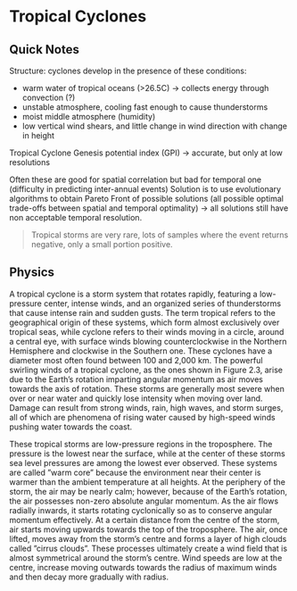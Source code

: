 # Tropical Cyclones

## Quick Notes

Structure: cyclones develop in the presence of these conditions: 
 - warm water of tropical oceans (>26.5C) → collects energy through convection (?)
 - unstable atmosphere, cooling fast enough to cause thunderstorms
 - moist middle atmosphere (humidity) 
 - low vertical wind shears, and little change in wind direction with change in height

Tropical Cyclone Genesis potential index (GPI) → accurate, but only at low resolutions

Often these are good for spatial correlation but bad for temporal one (difficulty in predicting inter-annual events)
Solution is to use evolutionary algorithms to obtain Pareto Front of possible solutions (all possible optimal trade-offs between spatial and temporal optimality) → all solutions still have non acceptable temporal resolution.

> Tropical storms are very rare, lots of samples where the event returns negative, only a small portion positive.

## Physics

A tropical cyclone is a storm system that rotates rapidly, featuring a low-pressure center, intense
winds, and an organized series of thunderstorms that cause intense rain and sudden gusts.
The term tropical refers to the geographical origin of these systems, which form almost exclusively
over tropical seas, while cyclone refers to their winds moving in a circle, around a central eye, with
surface winds blowing counterclockwise in the Northern Hemisphere and clockwise in the Southern
one.
These cyclones have a diameter most often found
between 100 and 2,000 km. The powerful swirling winds of a tropical cyclone, as the ones shown
in Figure 2.3, arise due to the Earth’s rotation imparting angular momentum as air moves towards
the axis of rotation. These storms are generally most severe when over or near water and quickly
lose intensity when moving over land. Damage can result from strong winds, rain, high waves, and
storm surges, all of which are phenomena of rising water caused by high-speed winds pushing water
towards the coast.

These tropical storms are low-pressure regions in the troposphere. The pressure is the lowest
near the surface, while at the center of these storms sea level pressures are among the lowest ever
observed. These systems are called ”warm core” because the environment near their center is warmer
than the ambient temperature at all heights.
At the periphery of the storm, the air may be nearly calm; however, because of the Earth’s rotation, the air
possesses non-zero absolute angular momentum. As the air flows radially inwards, it starts rotating
cyclonically so as to conserve angular momentum effectively. At a certain distance from the centre of the storm,
air starts moving upwards towards the top of the troposphere.
The air, once lifted, moves away from the storm’s centre and forms
a layer of high clouds called ”cirrus clouds”. These processes ultimately create a wind field that is
almost symmetrical around the storm’s centre. Wind speeds are low at the centre, increase moving
outwards towards the radius of maximum winds and then decay more gradually with radius.